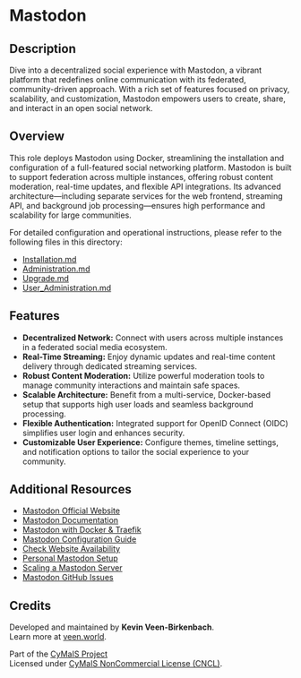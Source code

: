 # Mastodon

## Description

Dive into a decentralized social experience with Mastodon, a vibrant platform that redefines online communication with its federated, community-driven approach. With a rich set of features focused on privacy, scalability, and customization, Mastodon empowers users to create, share, and interact in an open social network.

## Overview

This role deploys Mastodon using Docker, streamlining the installation and configuration of a full-featured social networking platform. Mastodon is built to support federation across multiple instances, offering robust content moderation, real-time updates, and flexible API integrations. Its advanced architecture—including separate services for the web frontend, streaming API, and background job processing—ensures high performance and scalability for large communities.

For detailed configuration and operational instructions, please refer to the following files in this directory:
- [Installation.md](./Installation.md)
- [Administration.md](./Administration.md)
- [Upgrade.md](./Upgrade.md)
- [User_Administration.md](./User_Administration.md)

## Features

- **Decentralized Network:** Connect with users across multiple instances in a federated social media ecosystem.
- **Real-Time Streaming:** Enjoy dynamic updates and real-time content delivery through dedicated streaming services.
- **Robust Content Moderation:** Utilize powerful moderation tools to manage community interactions and maintain safe spaces.
- **Scalable Architecture:** Benefit from a multi-service, Docker-based setup that supports high user loads and seamless background processing.
- **Flexible Authentication:** Integrated support for OpenID Connect (OIDC) simplifies user login and enhances security.
- **Customizable User Experience:** Configure themes, timeline settings, and notification options to tailor the social experience to your community.

## Additional Resources

- [Mastodon Official Website](https://joinmastodon.org/)
- [Mastodon Documentation](https://docs.joinmastodon.org/)
- [Mastodon with Docker & Traefik](https://goneuland.de/mastodon-mit-docker-und-traefik-installieren/)
- [Mastodon Configuration Guide](https://gist.github.com/TrillCyborg/84939cd4013ace9960031b803a0590c4)
- [Check Website Availability](https://www.2daygeek.com/linux-command-check-website-is-up-down-alive/)
- [Personal Mastodon Setup](https://vitobotta.com/2022/11/07/setting-up-a-personal-mastodon-instance/)
- [Scaling a Mastodon Server](https://www.digitalocean.com/community/tutorials/how-to-scale-your-mastodon-server)
- [Mastodon GitHub Issues](https://github.com/mastodon/mastodon/issues/7958)

## Credits

Developed and maintained by **Kevin Veen-Birkenbach**.  
Learn more at [veen.world](https://www.veen.world).

Part of the [CyMaIS Project](https://github.com/kevinveenbirkenbach/cymais)  
Licensed under [CyMaIS NonCommercial License (CNCL)](https://s.veen.world/cncl).


